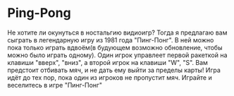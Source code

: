 # Ping-Pong
Не хотите ли окунуться в ностальгию видиоигр? Тогда я предлагаю вам сыграть в легендарную игру из 1981 года "Пинг-Понг". В ней можно пока только играть вдвоём(в будующем возможно обновление, чтобы можно было играть одному). Один игрок управлеет первой ракеткой на клавиши "вверх", "вниз", а второй игрок на клавиши "W", "S". Вам предстоит отбивать мяч, и не дать ему выйти за пределы карты! Игра идёт до тех пор, пока один из игроков не пропустит мяч. Играйте и веселитесь в игре "Пинг-Понг"
